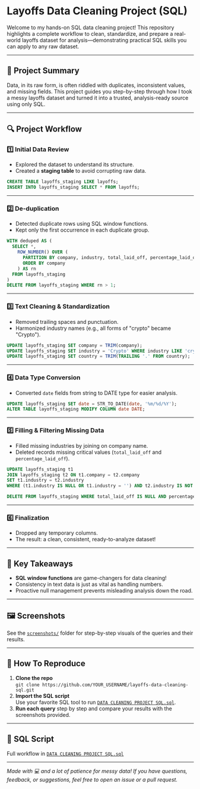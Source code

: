 
# Layoffs Data Cleaning Project (SQL)

Welcome to my hands-on SQL data cleaning project! This repository highlights a complete workflow to clean, standardize, and prepare a real-world layoffs dataset for analysis—demonstrating practical SQL skills you can apply to any raw dataset.

---

## 🚩 Project Summary

Data, in its raw form, is often riddled with duplicates, inconsistent values, and missing fields. This project guides you step-by-step through how I took a messy layoffs dataset and turned it into a trusted, analysis-ready source using only SQL.

---

## 🔍 Project Workflow

### 1️⃣ Initial Data Review

- Explored the dataset to understand its structure.
- Created a **staging table** to avoid corrupting raw data.
```sql
CREATE TABLE layoffs_staging LIKE layoffs;
INSERT INTO layoffs_staging SELECT * FROM layoffs;
```

---

### 2️⃣ De-duplication

- Detected duplicate rows using SQL window functions.
- Kept only the first occurrence in each duplicate group.
```sql
WITH deduped AS (
  SELECT *,
    ROW_NUMBER() OVER (
      PARTITION BY company, industry, total_laid_off, percentage_laid_off, date, stage, country, funds_raised_millions
      ORDER BY company
    ) AS rn
  FROM layoffs_staging
)
DELETE FROM layoffs_staging WHERE rn > 1;
```

---

### 3️⃣ Text Cleaning & Standardization

- Removed trailing spaces and punctuation.
- Harmonized industry names (e.g., all forms of "crypto" became "Crypto").
```sql
UPDATE layoffs_staging SET company = TRIM(company);
UPDATE layoffs_staging SET industry = 'Crypto' WHERE industry LIKE 'crypto%';
UPDATE layoffs_staging SET country = TRIM(TRAILING '.' FROM country);
```

---

### 4️⃣ Data Type Conversion

- Converted `date` fields from string to DATE type for easier analysis.
```sql
UPDATE layoffs_staging SET date = STR_TO_DATE(date, '%m/%d/%Y');
ALTER TABLE layoffs_staging MODIFY COLUMN date DATE;
```

---

### 5️⃣ Filling & Filtering Missing Data

- Filled missing industries by joining on company name.
- Deleted records missing critical values (`total_laid_off` and `percentage_laid_off`).
```sql
UPDATE layoffs_staging t1
JOIN layoffs_staging t2 ON t1.company = t2.company
SET t1.industry = t2.industry
WHERE (t1.industry IS NULL OR t1.industry = '') AND t2.industry IS NOT NULL;

DELETE FROM layoffs_staging WHERE total_laid_off IS NULL AND percentage_laid_off IS NULL;
```

---

### 6️⃣ Finalization

- Dropped any temporary columns.
- The result: a clean, consistent, ready-to-analyze dataset!

---

## 🧠 Key Takeaways

- **SQL window functions** are game-changers for data cleaning!
- Consistency in text data is just as vital as handling numbers.
- Proactive null management prevents misleading analysis down the road.

---

## 🖼️ Screenshots

See the [`screenshots/`](screenshots/) folder for step-by-step visuals of the queries and their results.

---

## 🚀 How To Reproduce

1. **Clone the repo**  
   `git clone https://github.com/YOUR_USERNAME/layoffs-data-cleaning-sql.git`
2. **Import the SQL script**  
   Use your favorite SQL tool to run [`DATA CLEANING PROJECT SQL.sql`](./DATA%20CLEANING%20PROJECT%20SQL.sql).
3. **Run each query** step by step and compare your results with the screenshots provided.

---

## 📂 SQL Script

Full workflow in [`DATA CLEANING PROJECT SQL.sql`](./DATA%20CLEANING%20PROJECT%20SQL.sql)

---

*Made with 💻 and a lot of patience for messy data! If you have questions, feedback, or suggestions, feel free to open an issue or a pull request.*

